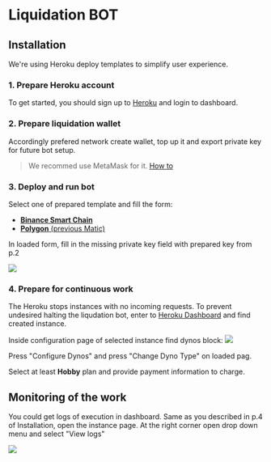 # Liquidation BOT

## Installation

We're using Heroku deploy templates to simplify user experience. 

### 1. Prepare Heroku account

To get started, you should sign up to [Heroku](https://heroku.com) and login to dashboard.

### 2. Prepare liquidation wallet

Accordingly prefered network create wallet, top up it and export private key for future bot setup. 

> We recommed use MetaMask for it. [How to](https://metamask.zendesk.com/hc/en-us/articles/360015289632-How-to-Export-an-Account-Private-Key)

### 3. Deploy and run bot

Select one of prepared template and fill the form:


* **[Binance Smart Chain](https://heroku.com/deploy?template=https://github.com/wowswap-io/liquidation-bot/tree/binance-smart-chain)**
* [**Polygon** (previous Matic)](https://heroku.com/deploy?template=https://github.com/wowswap-io/liquidation-bot/tree/matic)


In loaded form, fill in the missing private key field with prepared key from p.2

![](https://i.imgur.com/IdCUISh.png)


### 4. Prepare for continuous work

The Heroku stops instances with no incoming requests. To prevent undesired halting the liqudation bot, enter to [Heroku Dashboard](https://dashboard.heroku.com/apps) and find created instance.

Inside configuration page of selected instance find dynos block:
![](https://i.imgur.com/UJimbx1.png)

Press "Configure Dynos" and press "Change Dyno Type" on loaded pag. 

Select at least **Hobby** plan and provide payment information to charge. 

## Monitoring of the work

You could get logs of execution in dashboard. Same as you described in p.4 of Installation, open the instance page. At the right corner open drop down menu and select "View logs"

![](https://i.imgur.com/j03vhU2.png)

